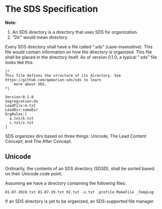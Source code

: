 # The SDS Specification

**Note:**

1. An SDS directory is a directory that uses SDS for organization.
2. "Dir" would mean directory.


Every SDS directory shall have a file called ".sds" (case-insensitive). This file would contain
information on how the directory is organized. This file shall be placed in the directory itself. As
of version 0.1.0, a typical ".sds" file looks like this:

```
|*
This file defines the structure of its directory. See https://github.com/qamarian-sds/sds to learn
	more about SDS.
*|

Version:0.1.0
Segregration:da
LeadFile:m.txt
LeadDir:someDir
OrgRules:[
  a.txt/b.txt
  c.txt/z.txt
]
```

SDS organizes dirs based on three things: Unicode, The Lead Content Concept, and The After Concept.

## Unicode

Ordinarily, the contents of an SDS directory (SDSD), shall be sorted based on their Unicode code
point.

Assuming we have a directory containing the following files:

```
01-07-2019.txt 01-07-19.txt 01.txt -x.txt .profile MakeFile _TempLog
```

If an SDS directory is yet to be organized, an SDS-supported file manager 